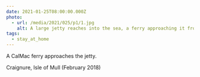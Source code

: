 ```yaml
---
date: 2021-01-25T08:00:00.000Z
photo:
  - url: /media/2021/025/p1/1.jpg
    alt: A large jetty reaches into the sea, a ferry approaching it from the right.
tags:
  - stay_at_home
---
```


A CalMac ferry approaches the jetty.

Craignure, Isle of Mull (February 2018)
